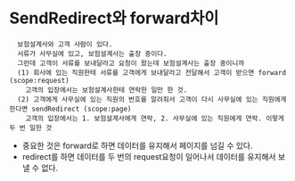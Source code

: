 # SendRedirect와 forward차이
```
  보험설계사와 고객 사람이 있다.
  서류가 사무실에 있고, 보험설계사는 출장 중이다.
  그런데 고객이 서류를 보내달라고 요청이 왔는데 보험설계사는 출장 중이니까
  (1) 회사에 있는 직원한테 서류를 고객에게 보내달라고 전달해서 고객이 받으면 forward (scope:request)
    고객의 입장에서는 보험설계사한테 연락한 일만 한 것.
  (2) 고객에게 사무실에 있는 직원의 번호를 알려줘서 고객이 다시 사무실에 있는 직원에게 한다면 sendRedirect (scope:page)
    고객의 입장에서는 1. 보험설계사에게 연락, 2. 사무실에 있는 직원에게 연락. 이렇게 두 번 일한 것
```

  - 중요한 것은 forward로 하면 데이터를 유지해서 페이지를 넘길 수 있다.
  - redirect를 하면 데이터를 두 번의 request요청이 일어나서 데이터를 유지해서 보낼 수 없다. 